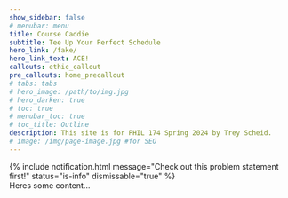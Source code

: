 ```yaml
---
show_sidebar: false
# menubar: menu
title: Course Caddie
subtitle: Tee Up Your Perfect Schedule
hero_link: /fake/
hero_link_text: ACE!
callouts: ethic_callout
pre_callouts: home_precallout
# tabs: tabs
# hero_image: /path/to/img.jpg
# hero_darken: true
# toc: true
# menubar_toc: true
# toc_title: Outline
description: This site is for PHIL 174 Spring 2024 by Trey Scheid. 
# image: /img/page-image.jpg #for SEO
---
```

<!-- see home_precallout.yml for content before the callout -->
{% include notification.html
message="Check out this problem statement first!"
status="is-info"
dismissable="true" %}
<br>
Heres some content...

